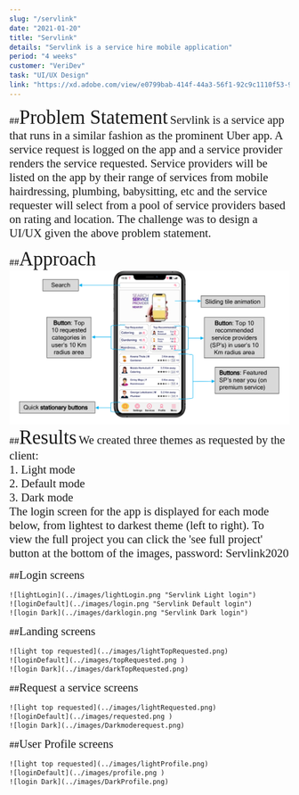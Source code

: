 ```yaml
---
slug: "/servlink"
date: "2021-01-20"
title: "Servlink"
details: "Servlink is a service hire mobile application"
period: "4 weeks"
customer: "VeriDev"
task: "UI/UX Design"
link: "https://xd.adobe.com/view/e0799bab-414f-44a3-56f1-92c9c1110f53-9648/?fullscreen"
---
```

##<span style="font-family:serif; font-size:2.5em">Problem Statement</span>
<span style="font-family:serif; font-size:1.5em">
    Servlink is a service app that runs in a similar fashion as the prominent Uber app. A service request is logged on the app and a service provider renders the service requested. Service providers will be listed on the app by their range of services from mobile hairdressing, plumbing, babysitting, etc and the service requester will select from a pool of service providers based on rating and location. The challenge was to design a UI/UX given the above problem statement.
</span>

##<span style="font-family:serif; font-size:2.5em">Approach</span>
![login Dark](../images/designapproach.png)
##<span style="font-family:serif; font-size:2.5em">Results</span>
<span style="font-family:serif; font-size:1.5em">
    We created three themes as requested by the client:<br>
    1. Light mode<br>
    2. Default mode<br>
    3. Dark mode<br>
    The login screen for the app is displayed for each mode below, from lightest to darkest theme (left to right). To view the full project  you can click the 'see full project' button at the bottom of the images, password: Servlink2020
</span>

##<span style="font-family:Poppins; font-size:1.5em">Login screens</span>
```grid|3|
![lightLogin](../images/lightLogin.png "Servlink Light login") 
![loginDefault](../images/login.png "Servlink Default login")
![login Dark](../images/darklogin.png "Servlink Dark login")
```
##<span style="font-family:Poppins; font-size:1.5em">Landing screens</span>
```grid|3|
![light top requested](../images/lightTopRequested.png) 
![loginDefault](../images/topRequested.png )
![login Dark](../images/darkTopRequested.png)
```
##<span style="font-family:Poppins; font-size:1.5em">Request a service screens</span>
```grid|3|
![light top requested](../images/lightRequested.png) 
![loginDefault](../images/requested.png )
![login Dark](../images/Darkmoderequest.png)
```
##<span style="font-family:Poppins; font-size:1.5em">User Profile screens</span>
```grid|3|
![light top requested](../images/lightProfile.png) 
![loginDefault](../images/profile.png )
![login Dark](../images/DarkProfile.png)
```


